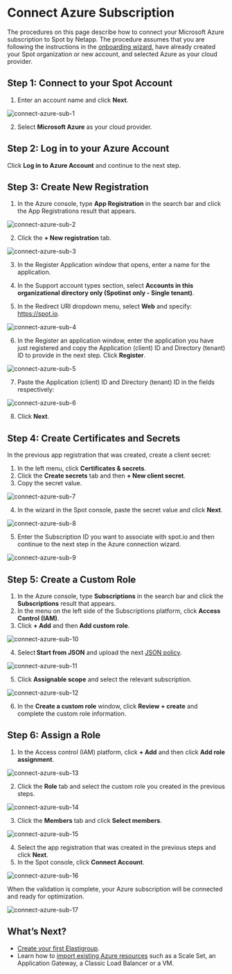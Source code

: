 # Connect Azure Subscription

The procedures on this page describe how to connect your Microsoft Azure subscription to Spot by Netapp. The procedure assumes that you are following the instructions in the [onboarding wizard](connect-your-cloud-provider/first-account/?id=connect-azure), have already created your Spot organization or new account, and selected Azure as your cloud provider. 

## Step 1: Connect to your Spot Account  

1. Enter an account name and click **Next**. 
 
![connect-azure-sub-1](https://github.com/spotinst/help/assets/106514736/977a62e9-ed2a-4bc0-9da4-0a0794273a48)

2. Select **Microsoft Azure** as your cloud provider. 

## Step 2: Log in to your Azure Account 
 
Click **Log in to Azure Account** and continue to the next step. 

## Step 3: Create New Registration 
 
1. In the Azure console, type **App Registration** in the search bar and click the App Registrations result that appears.  

![connect-azure-sub-2](https://github.com/spotinst/help/assets/106514736/dadaf0c3-2539-4d5f-99a0-fabbc545102b)

2. Click the **+ New registration** tab.  
 
![connect-azure-sub-3](https://github.com/spotinst/help/assets/106514736/e1769ebf-888b-43ac-9e60-f1810ae343ba)

3. In the Register Application window that opens, enter a name for the application. 

4. In the Support account types section, select **Accounts in this organizational directory only (Spotinst only - Single tenant)**. 

5. In the Redirect URI dropdown menu, select **Web** and specify: https://spot.io. 
 
![connect-azure-sub-4](https://github.com/spotinst/help/assets/106514736/6e8198f9-cdd2-4cd4-8bee-c56bcb6241de)

6. In the Register an application window, enter the application you have just registered and copy the Application (client) ID and Directory (tenant) ID to provide in the next step. Click **Register**.

![connect-azure-sub-5](https://github.com/spotinst/help/assets/106514736/ec2b6c10-23b0-4bb4-8919-a2f1dce66ede)

7. Paste the Application (client) ID and Directory (tenant) ID in the fields respectively: 

![connect-azure-sub-6](https://github.com/spotinst/help/assets/106514736/5fad3158-3d39-4f94-8985-883f9e4595cd)

8. Click **Next**. 

## Step 4: Create Certificates and Secrets 
 
In the previous app registration that was created, create a client secret:  

1. In the left menu, click **Certificates & secrets**. 
2. Click the **Create secrets** tab and then **+ New client secret**. 
3. Copy the secret value. 
 
![connect-azure-sub-7](https://github.com/spotinst/help/assets/106514736/511bff26-1663-4b7d-82f2-31021dfb6e1e)

4. In the wizard in the Spot console, paste the secret value and click **Next**. 

![connect-azure-sub-8](https://github.com/spotinst/help/assets/106514736/333125ce-e84e-4ae7-8a44-d0cb0385df73)

5. Enter the Subscription ID you want to associate with spot.io and then continue to the next step in the Azure connection wizard. 
 
![connect-azure-sub-9](https://github.com/spotinst/help/assets/106514736/fb26789c-0d34-48fa-802c-6317509bda57)

## Step 5: Create a Custom Role 

1. In the Azure console, type **Subscriptions** in the search bar and click the **Subscriptions** result that appears. 
2. In the menu on the left side of the Subscriptions platform, click **Access Control (IAM)**.  
3. Click **+ Add** and then **Add custom role**.  

![connect-azure-sub-10](https://github.com/spotinst/help/assets/106514736/c63efd8e-9ab1-4e49-8970-86dbf680fca2) 
 
4. Select **Start from JSON** and upload the next [JSON policy](https://docs.spot.io/administration/api/spot-policy-in-azure?id=spot-policy-in-azure). 
 
![connect-azure-sub-11](https://github.com/spotinst/help/assets/106514736/e66c540c-4e9d-49b9-8209-5a9046c7faf6)

5. Click **Assignable scope** and select the relevant subscription. 

![connect-azure-sub-12](https://github.com/spotinst/help/assets/106514736/d99feaa4-2ad4-4cee-ae2d-e4bc82f97b6a) 

6. In the **Create a custom role** window, click **Review + create** and complete the custom role information. 

## Step 6: Assign a Role 

1. In the Access control (IAM) platform, click **+ Add** and then click **Add role assignment**. 
 
![connect-azure-sub-13](https://github.com/spotinst/help/assets/106514736/4ed79ac3-70e3-41bd-8587-a36a049552fd)

2. Click the **Role** tab and select the custom role you created in the previous steps. 
 
![connect-azure-sub-14](https://github.com/spotinst/help/assets/106514736/ada424da-c289-4ef7-b9bf-78e7d491bccf)

3. Click the **Members** tab and click **Select members**. 

![connect-azure-sub-15](https://github.com/spotinst/help/assets/106514736/ca963bc9-824a-42e6-b927-fe372597d65d)
 
4. Select the app registration that was created in the previous steps and click **Next**.  
5. In the Spot console, click **Connect Account**.  

![connect-azure-sub-16](https://github.com/spotinst/help/assets/106514736/9d8cf4f9-a9a4-4be8-844c-46843fb7a698)

When the validation is complete, your Azure subscription will be connected and ready for optimization. 
 
![connect-azure-sub-17](https://github.com/spotinst/help/assets/106514736/31fe6d4e-87f9-4d69-8916-95c7648bf00d)
 
## What’s Next?

- [Create your first Elastigroup](elastigroup/getting-started/create-an-elastigroup-for-azure).
- Learn how to [import existing Azure resources](elastigroup/tutorials-azure/getting-started/import-an-existing-azure-resource) such as a Scale Set, an Application Gateway, a Classic Load Balancer or a VM.
